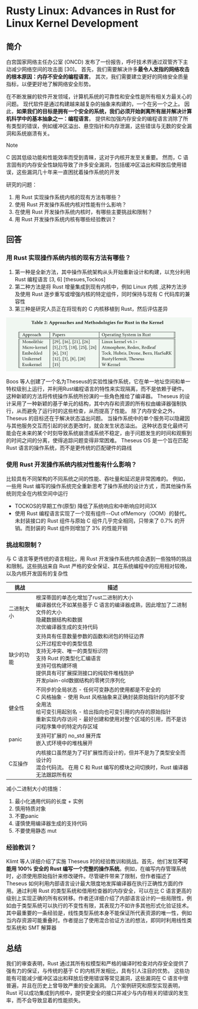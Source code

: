 # Rusty Linux: Advances in Rust for Linux Kernel Development

## 简介

白宫国家网络主任办公室 (ONCD) 发布了一份报告，呼吁技术界通过双管齐下主动减少网络空间的攻击面 [30]。 首先，我们需要解决许多**最令人发指的网络攻击的根本原因：内存不安全的编程语言**。 其次，我们需要建立更好的网络安全质量指标，以便更好地了解网络安全形势。

在不断发展的软件开发领域，计算机系统的可靠性和安全性是所有相关方最关心的问题。 现代软件是通过构建越来越复杂的抽象来构建的，一个在另一个之上。 因此，**如果我们的目标是拥有一个安全的系统，我们必须开始剥离所有层并解决计算机科学中的基本抽象之一：编程语言**。 提供和加强内存安全的编程语言消除了所有类型的错误，例如缓冲区溢出、悬空指针和内存泄漏，这些错误与无数的安全漏洞和系统崩溃有关。

> [!NOTE]
>
> C 因其低级功能和性能效率而受到青睐，这对于内核开发至关重要。 然而，C 语言固有的内存安全性缺陷导致了许多安全漏洞，包括缓冲区溢出和释放后使用错误，这些漏洞几十年来一直困扰着操作系统的开发



研究的问题：

1. 用 Rust 实现操作系统内核的现有方法有哪些？
2. 使用 Rust 开发操作系统内核对性能有什么影响？
3. 在使用 Rust 开发操作系统内核时，有哪些主要挑战和限制？
4. 用 Rust 开发操作系统内核有哪些经验教训？



## 回答

### 用 Rust 实现操作系统内核的现有方法有哪些？

1. 第一种是全新方法，其中操作系统架构从头开始重新设计和构建，以充分利用 Rust 编程语言 [3, 6] [thesues,Tockos]
2. 第二种方法是将 Rust 增量集成到现有内核中，例如 Linux 内核 ,这种方法涉及使用 Rust 逐步重写或增强内核的特定组件，同时保持与现有 C 代码库的兼容性
3. 第三种是研究人员正在将现有的 C 内核移植到 Rust，然后评估差异

![image-20241223200649994](./assert/image-20241223200649994.png)

Boos 等人创建了一个名为Theseus的实验性操作系统，它在单一地址空间和单一特权级别上运行，并利用Rust编程语言的特性来实现隔离，而不是依赖于硬件。 这种新颖的方法将传统操作系统所扮演的一些角色推给了编译器。 Theseus 的设计采用了一种新颖的基于单元的结构，其中内存和资源的所有权由编译器强制执行，从而避免了运行时的这些检查，从而提高了性能。 除了内存安全之外，Theseus 的目标还在于解决状态溢出问题。 当操作系统中的单个服务可以隐藏因与其他服务交互而引起的状态更改时，就会发生状态溢出。 这种状态变化最终可能会在未来的某个时刻导致系统崩溃或系统不稳定，由于问题发生的时间和观察到的时间之间的分离，使得追踪问题变得非常困难。 Theseus OS 是一个旨在匹配 Rust 语言的操作系统，而不是更传统的匹配硬件的路线



### 使用 Rust 开发操作系统内核对性能有什么影响？

比较具有不同架构的不同系统之间的性能、吞吐量和延迟是非常困难的。 例如，一些用 Rust 编写的操作系统完全重新思考了操作系统的设计方式 ，而其他操作系统则完全在内核空间中运行

- TOCKOS的早期工作(原型) 降低了系统响应和中断响应时间3X
- 使用 Rust 编程语言实现了一个现有组件--Out ofMemory（OOM）的替代。未封装接口的 Rust 组件与原始 C 组件几乎完全相同，只带来了 0.7% 的开销。而封装的 Rust 组件则增加了 3% 的性能开销



### 挑战和限制？

与 C 语言等更传统的语言相比，用 Rust 开发操作系统内核会遇到一些独特的挑战和限制。这些挑战来自 Rust 严格的安全保证、其在系统编程中的应用相对较晚，以及内核开发固有的复杂性

| 挑战       | 描述                                                         |
| ---------- | ------------------------------------------------------------ |
| 二进制大小 | 根深蒂固的单态化增加了rust二进制的大小<br />编译器优化不如某些基于 C 语言的编译器成熟，因此增加了二进制文件的大小<br/>隐藏数据结构和数据 <br/>次优编译器生成的支持代码 |
| 缺少的功能 | 支持具有任意数量参数的函数和闭包的特征边界<br />公开过程宏中的类型信息<br />支持无冲突、唯一的类型标识符<br />支持 Rust 的类型化汇编语言<br />支持可信构建环境<br />提供具有可扩展探测接口的纯软件堆栈防护<br />开发plain-old数据结构的零拷贝序列化 |
| 健全性     | 不同步的全局状态 - 任何可变静态的使用都是不安全的<br />C 风格抽象 - 使用 Rust 风格抽象来正确封装原始指针的内部不安全用法<br />给可变引用起别名 - 给出指向也可变引用的内存的原始指针<br />重新实现内存访问 - 最好创建和使用对整个区域的引用，而不是访问程序集中的特定内存区域 |
| panic      | 支持可扩展的 no_std 展开库<br />嵌入式环境中的堆栈展开       |
| C互操作    | 内核接口虽然是为了可扩展性而设计的，但并不是为了类型安全而设计的<br />混合代码流。 在用 C 和 Rust 编写的模块之间切换时，Rust 编译器无法跟踪所有权 |

减小二进制大小的措施：

1. 最小化通用代码的长度 + 实例
2. 慎用特质对象
3. 不要panic
4. 谨慎使用编译器生成的支持代码
5. 不要使用静态 mut



### 经验教训？

Klimt 等人详细介绍了实施 Theseus 时的经验教训和挑战。首先，他们发现**不可能用 100% 安全的 Rust 编写一个完整的操作系统**。例如，在编写内存管理系统时，必须使用原始指针来修改硬件。尽管硬件带来了限制，但作者描述了 Theseus 如何利用内部语言设计最大限度地发挥编译器在执行正确性方面的作用。通过利用 Rust 的类型系统和借用检查器的内存安全，可以在比 C 语言更高的级别上实现正确的所有权转移。作者还详细介绍了内部语言设计的一些局限性，例如由于类型系统可以执行的不变性有限，其表现力不如许多其他形式化验证技术。其中最重要的一条经验是，线性类型系统本身不能保证所代表资源的唯一性，例如当内存资源可能重叠时。作者提出了使用混合验证方法的想法，即同时利用线性类型系统和 SMT 解算器





## 总结

我们的审查表明，Rust 通过其所有权模型和严格的编译时检查对内存安全提供了强有力的保证，与传统的基于 C 的内核开发相比，具有引人注目的优势。 这些功能有可能减少缓冲区溢出和释放后使用错误等常见漏洞，这些漏洞在 C 语言中很普遍，并且在历史上曾导致严重的安全漏洞。 几个案例研究和原型实现表明，Rust 可以成功集成到内核中，提供更安全的接口并减少与内存相关的错误的发生率，而不会导致显着的性能损失。
